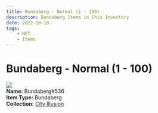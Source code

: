 ```yaml
---
title: Bundaberg - Normal (1 - 100)
description: Bundaberg Items in Chia Inventory
date: 2022-10-10
tags:
    - NFT
    - Items
---
```


# Bundaberg - Normal (1 - 100)
<div class="item_thumbnail">
<img loading="lazy" src="https://u5vuxkzh3mck45echv3e2vm3ff4y3z3r3r6bu5e3x26yvmimva.arweave.net/p2tLqyfbBK50gj12TVWbKXmN53HcfBp0m769irEMq_I"><br/>
<div><strong>Name:</strong> Bundaberg#536</div>
<div><strong>Item Type:</strong> Bundaberg</div>
<div><strong>Collection:</strong> <a href="https://www.spacescan.io/xch/nft/collection/col1lend2dcn558km4wcwta4xnkfv3xpcmlp9kyt0m909emvfxechlyqdl5ndg">City Illusion</a></div>
</div>


